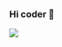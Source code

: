 ### Hi coder 👋

![](https://github-readme-stats.vercel.app/api?username=solido&count_private=true&show_icons=true&theme=radical)

